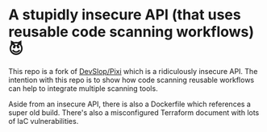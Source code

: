 # A stupidly insecure API (that uses reusable code scanning workflows) 😈

This repo is a fork of [DevSlop/Pixi](https://github.com/DevSlop/Pixi) which is a ridiculously insecure API.  The intention with this repo is to show how code scanning reusable workflows can help to integrate multiple scanning tools.

Aside from an insecure API, there is also a Dockerfile which references a super old build.  There's also a misconfigured Terraform document with lots of IaC vulnerabilities. 
